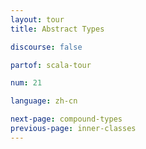 ```yaml
---
layout: tour
title: Abstract Types

discourse: false

partof: scala-tour

num: 21

language: zh-cn

next-page: compound-types
previous-page: inner-classes
---
```

